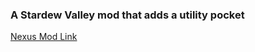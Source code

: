 ### A Stardew Valley mod that adds a utility pocket

[Nexus Mod Link](https://www.nexusmods.com/stardewvalley/mods/27666)